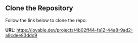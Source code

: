 

## Clone the Repository

Follow the link below to clone the repo:

**URL**: https://lovable.dev/projects/4b02ff44-fa12-44a8-9ad2-a9cdee83ddd9
